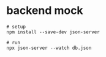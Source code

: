 # backend mock

```
# setup
npm install --save-dev json-server

# run
npx json-server --watch db.json

```
